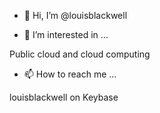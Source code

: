 - 👋 Hi, I’m @louisblackwell

- 👀 I’m interested in ...

Public cloud and cloud computing

- 📫 How to reach me ...

louisblackwell on Keybase

<!---
louisblackwell/louisblackwell is a ✨ special ✨ repository because its `README.md` (this file) appears on your GitHub profile.
You can click the Preview link to take a look at your changes.
--->
